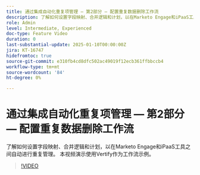 ```yaml
---
title: 通过集成自动化重复项管理 — 第2部分 — 配置重复数据删除工作流
description: 了解如何设置字段映射、合并逻辑和计划，以在Marketo Engage和iPaaS工具之间自动进行重复管理。 本视频演示使用Vertify作为工作流示例。
role: Admin
level: Intermediate, Experienced
doc-type: Feature Video
duration: 0
last-substantial-update: 2025-01-10T00:00:00Z
jira: KT-16747
hidefromtoc: true
source-git-commit: e310fb4cd8dfc502ac49019f12ecb361ffbbccb4
workflow-type: tm+mt
source-wordcount: '84'
ht-degree: 0%

---
```



# 通过集成自动化重复项管理 — 第2部分 — 配置重复数据删除工作流

了解如何设置字段映射、合并逻辑和计划，以在Marketo Engage和iPaaS工具之间自动进行重复管理。 本视频演示使用Vertify作为工作流示例。

>[!VIDEO](https://video.tv.adobe.com/v/3453817/?learn=on&enablevpops&captions=chi_hans)
